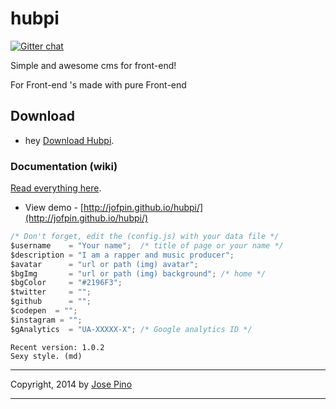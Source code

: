 hubpi 
=====

[![Gitter chat](https://badges.gitter.im/jofpin/hubpi.png)](https://gitter.im/jofpin/hubpi)

Simple and awesome cms for front-end!

For Front-end 's made with pure Front-end

## Download

* hey [Download Hubpi](https://github.com/jofpin/hubpi/archive/master.zip).


### Documentation (wiki)

[Read everything here](https://github.com/jofpin/hubpi/wiki/_pages). 

* View demo - [http://jofpin.github.io/hubpi/](http://jofpin.github.io/hubpi/)

```js
/* Don't forget, edit the (config.js) with your data file */
$username    = "Your name";  /* title of page or your name */
$description = "I am a rapper and music producer";
$avatar      = "url or path (img) avatar";
$bgImg       = "url or path (img) background"; /* home */
$bgColor     = "#2196F3";
$twitter     = ""; 
$github      = "";
$codepen  = "";
$instagram = "";
$gAnalytics  = "UA-XXXXX-X"; /* Google analytics ID */

```

```
Recent version: 1.0.2
Sexy style. (md)
```

-------------

Copyright, 2014 by [Jose Pino](http://twitter.com/jofpin)

-------------
